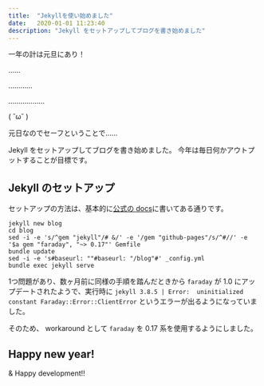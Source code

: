 ```yaml
---
title:  "Jekyllを使い始めました"
date:   2020-01-01 11:23:40
description: "Jekyll をセットアップしてブログを書き始めました" 
---
```


一年の計は元旦にあり！

……

…………

………………

( ˘ω˘ )

元日なのでセーフということで……

Jekyll をセットアップしてブログを書き始めました。
今年は毎日何かアウトプットすることが目標です。

## Jekyll のセットアップ

セットアップの方法は、基本的に[公式の docs](https://jekyllrb.com/docs/github-pages/)に書いてある通りです。

```
jekyll new blog
cd blog
sed -i -e 's/^gem "jekyll"/# &/' -e '/gem "github-pages"/s/^#//' -e '$a gem "faraday", "~> 0.17"' Gemfile
bundle update
sed -i -e 's#baseurl: ""#baseurl: "/blog"#' _config.yml
bundle exec jekyll serve
```

1つ問題があり、数ヶ月前に同様の手順を踏んだときから `faraday` が 1.0 にアップデートされたようで、実行時に
`jekyll 3.8.5 | Error:  uninitialized constant Faraday::Error::ClientError` というエラーが出るようになっていました。

そのため、 workaround として `faraday` を 0.17 系を使用するようにしました。

## Happy new year!

& Happy development!!
